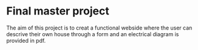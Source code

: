 # Final master project

The aim of this project is to creat a functional webside where the user can descrive their own house through a form and an electrical diagram is provided in pdf.
